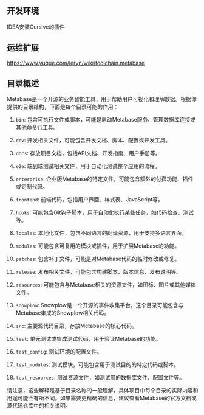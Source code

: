 
## 开发环境

IDEA安装Cursive的插件

## 运维扩展

https://www.yuque.com/leryn/wiki/toolchain.metabase

## 目录概述
Metabase是一个开源的业务智能工具，用于帮助用户可视化和理解数据。根据你提供的目录结构，下面是每个目录可能的作用：

1. `bin`: 包含可执行文件或脚本，可能是启动Metabase服务、管理数据库连接或其他命令行工具。

2. `dev`: 开发相关文件，可能包含开发文档、脚本、配置或开发工具。

3. `docs`: 存放项目文档，包括API文档、开发指南、用户手册等。

4. `e2e`: 端到端测试相关文件，用于自动化测试整个应用的流程。

5. `enterprise`: 企业版Metabase的特定文件，可能包含额外的付费功能、插件或定制代码。

6. `frontend`: 前端代码，包括用户界面、样式表、JavaScript等。

7. `hooks`: 可能包含Git钩子脚本，用于自动化执行某些任务，如代码检查、测试等。

8. `locales`: 本地化文件，包含不同语言的翻译资源，用于支持多语言界面。

9. `modules`: 可能包含可复用的模块或插件，用于扩展Metabase的功能。

10. `patches`: 包含补丁文件，可能是对Metabase代码的临时修改或修复。

11. `release`: 发布相关文件，可能包含构建脚本、版本信息、发布说明等。

12. `resources`: 可能包含与Metabase相关的资源文件，如图标、图片或其他媒体文件。

13. `snowplow`: Snowplow是一个开源的事件收集平台，这个目录可能包含与Metabase集成的Snowplow相关代码。

14. `src`: 主要源代码目录，存放Metabase的核心代码。

15. `test`: 单元测试或集成测试代码，用于验证Metabase的功能。

16. `test_config`: 测试环境的配置文件。

17. `test_modules`: 测试模块，可能包含用于测试目的的特定代码或脚本。

18. `test_resources`: 测试资源文件，如测试用的数据库文件、配置文件等。

请注意，这些解释是基于目录名称的一般理解，具体项目中每个目录的实际内容和用途可能会有所不同。如果需要更精确的信息，建议查看Metabase的官方文档或源代码仓库中的相关说明。
